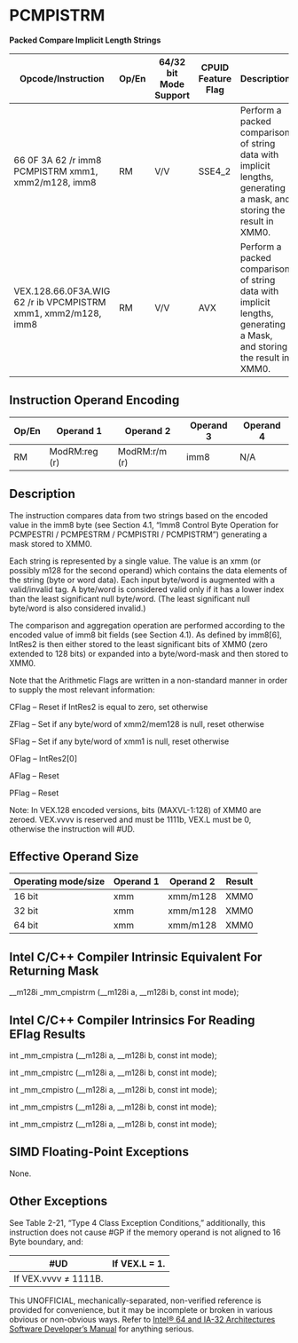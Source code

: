# PCMPISTRM

**Packed Compare Implicit Length Strings**

| Opcode/Instruction                                            | Op/En | 64/32 bit Mode Support | CPUID Feature Flag | Description                                                                                                          |
| ------------------------------------------------------------- | ----- | ---------------------- | ------------------ | -------------------------------------------------------------------------------------------------------------------- |
| 66 0F 3A 62 /r imm8 PCMPISTRM xmm1, xmm2/m128, imm8           | RM    | V/V                    | SSE4_2             | Perform a packed comparison of string data with implicit lengths, generating a mask, and storing the result in XMM0. |
| VEX.128.66.0F3A.WIG 62 /r ib VPCMPISTRM xmm1, xmm2/m128, imm8 | RM    | V/V                    | AVX                | Perform a packed comparison of string data with implicit lengths, generating a Mask, and storing the result in XMM0. |

## Instruction Operand Encoding

| Op/En | Operand 1     | Operand 2     | Operand 3 | Operand 4 |
| ----- | ------------- | ------------- | --------- | --------- |
| RM    | ModRM:reg (r) | ModRM:r/m (r) | imm8      | N/A       |

## Description

The instruction compares data from two strings based on the encoded value in the imm8 byte (see Section 4.1, “Imm8 Control Byte Operation for PCMPESTRI / PCMPESTRM / PCMPISTRI / PCMPISTRM”) generating a mask stored to XMM0.

Each string is represented by a single value. The value is an xmm (or possibly m128 for the second operand) which contains the data elements of the string (byte or word data). Each input byte/word is augmented with a valid/invalid tag. A byte/word is considered valid only if it has a lower index than the least significant null byte/word. (The least significant null byte/word is also considered invalid.)

The comparison and aggregation operation are performed according to the encoded value of imm8 bit fields (see Section 4.1). As defined by imm8[6], IntRes2 is then either stored to the least significant bits of XMM0 (zero extended to 128 bits) or expanded into a byte/word-mask and then stored to XMM0.

Note that the Arithmetic Flags are written in a non-standard manner in order to supply the most relevant information:

CFlag – Reset if IntRes2 is equal to zero, set otherwise

ZFlag – Set if any byte/word of xmm2/mem128 is null, reset otherwise

SFlag – Set if any byte/word of xmm1 is null, reset otherwise

OFlag – IntRes2[0]

AFlag – Reset

PFlag – Reset

Note: In VEX.128 encoded versions, bits (MAXVL-1:128) of XMM0 are zeroed. VEX.vvvv is reserved and must be 1111b, VEX.L must be 0, otherwise the instruction will #​​​UD.

## Effective Operand Size

| Operating mode/size | Operand 1 | Operand 2 | Result |
| ------------------- | --------- | --------- | ------ |
| 16 bit              | xmm       | xmm/m128  | XMM0   |
| 32 bit              | xmm       | xmm/m128  | XMM0   |
| 64 bit              | xmm       | xmm/m128  | XMM0   |

## Intel C/C++ Compiler Intrinsic Equivalent For Returning Mask

\_\_m128i \_mm_cmpistrm (\_\_m128i a, \_\_m128i b, const int mode);

## Intel C/C++ Compiler Intrinsics For Reading EFlag Results

int \_mm_cmpistra (\_\_m128i a, \_\_m128i b, const int mode);

int \_mm_cmpistrc (\_\_m128i a, \_\_m128i b, const int mode);

int \_mm_cmpistro (\_\_m128i a, \_\_m128i b, const int mode);

int \_mm_cmpistrs (\_\_m128i a, \_\_m128i b, const int mode);

int \_mm_cmpistrz (\_\_m128i a, \_\_m128i b, const int mode);

## SIMD Floating-Point Exceptions

None.

## Other Exceptions

See Table 2-21, “Type 4 Class Exception Conditions,” additionally, this instruction does not cause #​​​​GP if the memory operand is not aligned to 16 Byte boundary, and:

| #​​​UD               | If VEX.L = 1. |
| -------------------- | ------------- |
| If VEX.vvvv ≠ 1111B. |

This UNOFFICIAL, mechanically-separated, non-verified reference is provided for convenience, but it may be
incomplete or broken in various obvious or non-obvious
ways. Refer to [Intel® 64 and IA-32 Architectures Software Developer’s Manual](https://software.intel.com/en-us/download/intel-64-and-ia-32-architectures-sdm-combined-volumes-1-2a-2b-2c-2d-3a-3b-3c-3d-and-4) for anything serious.
